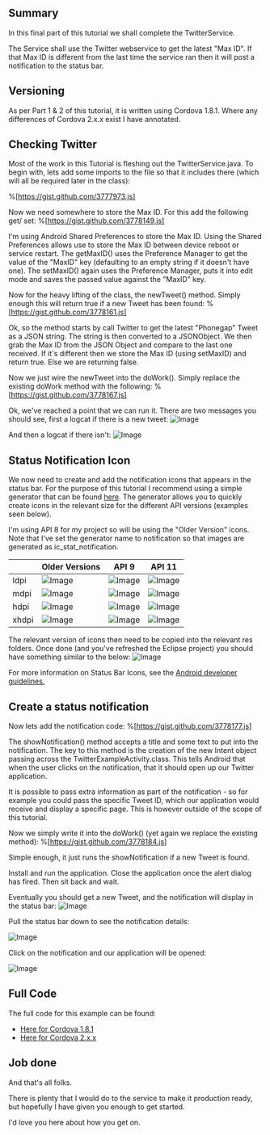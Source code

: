 ## Summary
In this final part of this tutorial we shall complete the TwitterService.

The Service shall use the Twitter webservice to get the latest "Max ID".  If that Max ID is different from the last time the service ran then it will post a notification to the status bar.

## Versioning
As per Part 1 &amp; 2 of this tutorial, it is written using Cordova 1.8.1.  Where any differences of Cordova 2.x.x exist I have annotated.

## Checking Twitter 
Most of the work in this Tutorial is fleshing out the TwitterService.java.  To begin with, lets add some imports to the file so that it includes there (which will all be required later in the class):

%[https://gist.github.com/3777973.js] 

Now we need somewhere to store the Max ID.  For this add the following get/ set:
%[https://gist.github.com/3778149.js]

I'm using Android Shared Preferences to store the Max ID.  Using the Shared Preferences allows use to store the Max ID between device reboot or service restart.  The getMaxID() uses the Preference Manager to get the value of the "MaxID" key (defaulting to an empty string if it doesn't have one).  The setMaxID() again uses the Preference Manager, puts it into edit mode and saves the passed value against the "MaxID" key. 

Now for the heavy lifting of the class, the newTweet() method.  Simply enough this will return true if a new Tweet has been found:
%[https://gist.github.com/3778161.js] 

Ok, so the method starts by call Twitter to get the latest "Phonegap" Tweet as a JSON string.  The string is then converted to a JSONObject.  We then grab the Max ID from the JSON Object and compare to the last one received.  If it's different then we store the Max ID (using setMaxID) and return true.  Else we are returning false.

Now we just wire the newTweet into the doWork().  Simply replace the existing doWork method with the following:
%[https://gist.github.com/3778167.js] 

Ok, we've reached a point that we can run it.  There are two messages you should see, first a logcat if there is  a new tweet:
![Image](/media/blog/phonegap-service-tutorial-part-3/image2.png)

And then a logcat if there isn't:
![Image](/media/blog/phonegap-service-tutorial-part-3/image3.png)

## Status Notification Icon 
We now need to create and add the notification icons that appears in the status bar.  For the purpose of this tutorial I recommend using a simple generator that can be found [here](http://android-ui-utils.googlecode.com/hg/asset-studio/dist/icons-notification.html#source.type=text&amp;source.space.trim=1&amp;source.space.pad=0&amp;source.text.text=RF&amp;source.text.font=Courier%20New&amp;shape=square&amp;name=notification).  The generator allows you to quickly create icons in the relevant size for the different API versions (examples seen below).

I'm using API 8 for my project so will be using the "Older Version" icons.  Note that I've set the generator name to notification so that images are generated as ic_stat_notification.

|         | Older Versions | API 9     | API 11   |
|---------|----------------|-----------|----------|
| ldpi | ![Image](/media/blog/phonegap-service-tutorial-part-3/ic_stat_notification-255Bldpi-255D.png) | ![Image](/media/blog/phonegap-service-tutorial-part-3/ic_stat_notification-255Bldpi-v9-255D.png) | ![Image](/media/blog/phonegap-service-tutorial-part-3/ic_stat_notification-255Bldpi-v11-255D.png) | 
| mdpi | ![Image](/media/blog/phonegap-service-tutorial-part-3/ic_stat_notification-255Bmdpi-255D.png) | ![Image](/media/blog/phonegap-service-tutorial-part-3/ic_stat_notification-255Bmdpi-v9-255D.png) | ![Image](/media/blog/phonegap-service-tutorial-part-3/ic_stat_notification-255Bmpdi-v11-255D.png) | 
| hdpi | ![Image](/media/blog/phonegap-service-tutorial-part-3/ic_stat_notification-255Bhdpi-255D.png) | ![Image](/media/blog/phonegap-service-tutorial-part-3/ic_stat_notification-255Bhdpi-v9-255D.png) | ![Image](/media/blog/phonegap-service-tutorial-part-3/ic_stat_notification-255Bhdpi-v11-255D.png) | 
| xhdpi | ![Image](/media/blog/phonegap-service-tutorial-part-3/ic_stat_notification-255Bxhdpi-255D.png) | ![Image](/media/blog/phonegap-service-tutorial-part-3/ic_stat_notification-255Bxhdpi-v9-255D.png) | ![Image](/media/blog/phonegap-service-tutorial-part-3/ic_stat_notification-255Bxhdpi-v11-255D.png) |

The relevant version of icons then need to be copied into the relevant res folders.  Once done (and you've refreshed the Eclipse project) you should have something similar to the below:
![Image](/media/blog/phonegap-service-tutorial-part-3/image1.png)

For more information on Status Bar Icons, see the [Android developer guidelines.](http://developer.android.com/guide/practices/ui_guidelines/icon_design_status_bar.html)

## Create a status notification 
Now lets add the notification code:
%[https://gist.github.com/3778177.js] 

The showNotification() method accepts a title and some text to put into the notification.  The key to this method is the creation of the new Intent object passing across the TwitterExampleActivity.class.  This tells Android that when the user clicks on the notification, that it should open up our Twitter application.

It is possible to pass extra information as part of the notification - so for example you could pass the specific Tweet ID, which our application would receive and display a specific page.  This is however outside of the scope of this tutorial.

Now we simply write it into the doWork() (yet again we replace the existing method):
%[https://gist.github.com/3778184.js] 

Simple enough, it just runs the showNotification if a new Tweet is found.

Install and run the application.  Close the application once the alert dialog has fired.  Then sit back and wait.

Eventually you should get a new Tweet, and the notification will display in the status bar:
![Image](/media/blog/phonegap-service-tutorial-part-3/image4.png)

Pull the status bar down to see the notification details:

![Image](/media/blog/phonegap-service-tutorial-part-3/image5.png)

Click on the notification and our application will be opened:

![Image](/media/blog/phonegap-service-tutorial-part-3/image6.png)

## Full Code
The full code for this example can be found:

* [Here for Cordova 1.8.1](https://github.com/Red-Folder/phonegap-samples/tree/master/1.8.1/TwitterExample)
* [Here for Cordova 2.x.x](https://github.com/Red-Folder/phonegap-samples/tree/master/2.0.0/TwitterExample)

## Job done
And that's all folks.

There is plenty that I would do to the service to make it production ready, but hopefully I have given you enough to get started.

I'd love you here about how you get on. 
